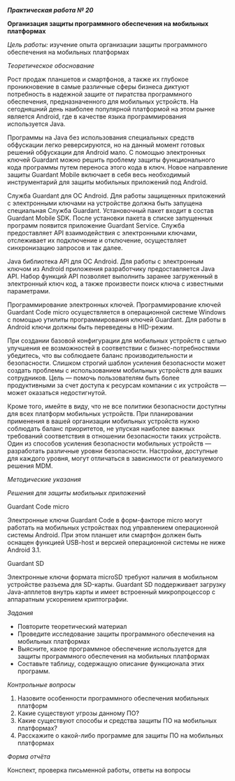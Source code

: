 ﻿***Практическая работа № 20***

**Организация защиты программного обеспечения на мобильных платформах**

*Цель работы:* изучение опыта организации защиты программного обеспечения на мобильных платформах

*Теоретическое обоснование*

Рост продаж планшетов и смартфонов, а также их глубокое проникновение в самые различные сферы бизнеса диктуют потребность в надежной защите от пиратства программного обеспечения, предназначенного для мобильных устройств. На сегодняшний день наиболее популярной платформой на этом рынке является Android, где в качестве языка программирования используется Java.

Программы на Java без использования специальных средств обфускации легко реверсируются, но на данный момент готовых решений обфускации для Android мало. С помощью электронных ключей Guardant можно решить проблему защиты функционального кода программы путем переноса этого кода в ключ. Новое направление защиты Guardant Mobile включает в себя весь необходимый инструментарий для защиты мобильных приложений под Android.

Служба Guardant для ОС Android. Для работы защищенных приложений с электронными ключами на устройстве должна быть запущена специальная Служба Guardant. Установочный пакет входит в состав Guardant Mobile SDK. После установки пакета в списке запущенных программ появится приложение Guardant Service. Служба предоставляет API взаимодействия с электронными ключами, отслеживает их подключение и отключение, осуществляет синхронизацию запросов и так далее.

Java библиотека API для ОС Android. Для работы с электронным ключом из Android приложения разработчику предоставляется Java API. Набор функций API позволяет выполнить заранее загруженный в электронный ключ код, а также произвести поиск ключа с известными параметрами.

Программирование электронных ключей. Программирование ключей Guardant Code micro осуществляется в операционной системе Windows c помощью утилиты программирования ключей Guardant. Для работы в Android ключи должны быть переведены в HID-режим.

При создании базовой конфигурации для мобильных устройств с целью улучшения ее возможностей в соответствии с бизнес-потребностями убедитесь, что вы соблюдаете баланс производительности и безопасности. Слишком строгий шаблон усиления безопасности может создать проблемы с использованием мобильных устройств для ваших сотрудников. Цель — помочь пользователям быть более продуктивными за счет доступа к ресурсам компании с их устройств — может оказаться недостигнутой.

Кроме того, имейте в виду, что не все политики безопасности доступны для всех платформ мобильных устройств. При планировании применения в вашей организации мобильных устройств нужно соблюдать баланс приоритетов, не упуская наиболее важных требований соответствия в отношении безопасности таких устройств. Один из способов усиления безопасности мобильных устройств — разработать различные уровни безопасности. Настройки, доступные для каждого уровня, могут отличаться в зависимости от реализуемого решения MDM.

*Методические указания*

*Решения для защиты мобильных приложений*

Guardant Code micro

Электронные ключи Guardant Code в форм-факторе micro могут работать на мобильных устройствах под управлением операционной системы Android. При этом планшет или смартфон должен быть оснащен функцией USB-host и версией операционной системы не ниже Android 3.1.

Guardant SD

Электронные ключи формата microSD требуют наличия в мобильном устройстве разъема для SD-карты. Guardant SD поддерживает загрузку Java-апплетов внутрь карты и имеет встроенный микропроцессор с аппаратным ускорением криптографии.

*Задания*

- Повторите теоретический материал
- Проведите исследование защиты программного обеспечения на мобильных платформах
- Выясните, какое программное обеспечение используется для защиты программного обеспечения на мобильных платформах
- Составьте таблицу, содержащую описание функционала этих программ.

*Контрольные вопросы*

1. Назовите особенности программного обеспечения мобильных платформ
1. Какие существуют угрозы данному ПО?
1. Какие существуют способы и средства защиты ПО на мобильных платформах?
1. Расскажите о какой-либо программе для защиты ПО на мобильных платформах

*Форма отчёта*

Конспект, проверка письменной работы, ответы на вопросы



